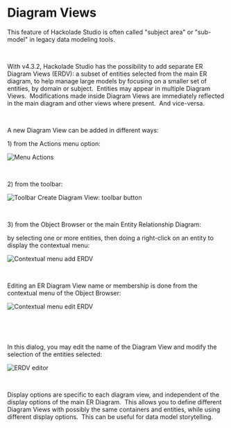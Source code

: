 # Diagram Views

This feature of Hackolade Studio is often called "subject area" or "sub-model" in legacy data modeling tools.

&nbsp;

With v4.3.2, Hackolade Studio has the possibility to add separate ER Diagram Views (ERDV): a subset of entities selected from the main ER diagram, to help manage large models by focusing on a smaller set of entities, by domain or subject.&nbsp; Entities may appear in multiple Diagram Views.&nbsp; Modifications made inside Diagram Views are immediately reflected in the main diagram and other views where present.&nbsp; And vice-versa.&nbsp;

&nbsp;

A new Diagram View can be added in different ways:

&#49;) from the Actions menu option:

![Menu Actions](<lib/Menu Actions.png>)

&nbsp;

&#50;) from the toolbar:

![Toolbar Create Diagram View](<lib/Toolbar Create Diagram View.png>): toolbar button

&nbsp;

&#51;) from the Object Browser or the main Entity Relationship Diagram:

by selecting one or more entities, then doing a right-click on an entity to display the contextual menu:

![Contextual menu add ERDV](<lib/Contextual menu add ERDV.png>)

&nbsp;

Editing an ER Diagram View name or membership is done from the contextual menu of the Object Browser:

![Contextual menu edit ERDV](<lib/Contextual menu edit ERDV.png>)

&nbsp;

&nbsp;

In this dialog, you may edit the name of the Diagram View and modify the selection of the entities selected:

![ERDV editor](<lib/ERDV editor.png>)

&nbsp;

Display options are specific to each diagram view, and independent of the display options of the main ER Diagram.&nbsp; This allows you to define different Diagram Views with possibly the same containers and entities, while using different display options.&nbsp; This can be useful for data model storytelling.

&nbsp;

&nbsp;

